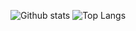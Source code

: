 ![Github stats](https://github-readme-stats.vercel.app/api?username=furkatgofurov7&show_icons=true&count_private=false&include_all_commits=true&theme=tokyonight)
![Top Langs](https://github-readme-stats.vercel.app/api/top-langs/?username=furkatgofurov7&layout=compact&theme=tokyonight)
